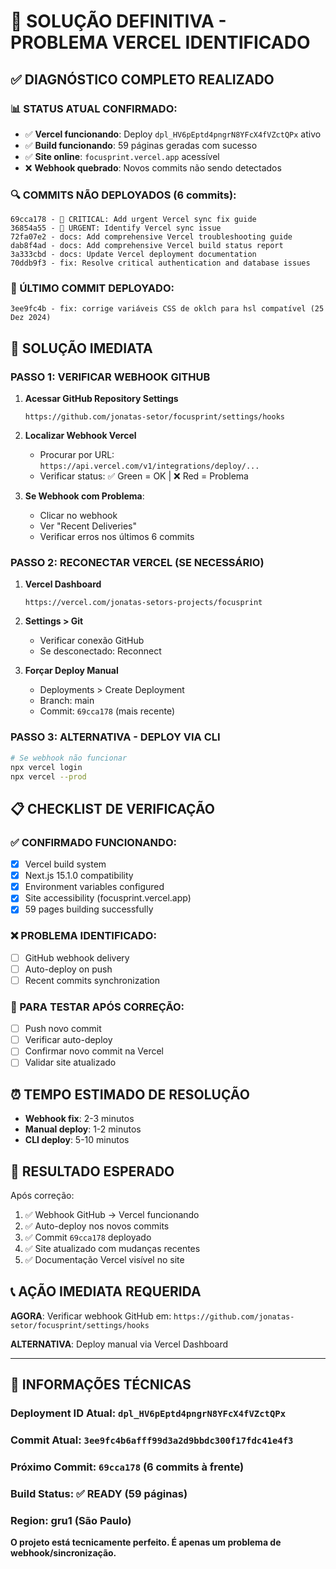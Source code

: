 # 🎯 SOLUÇÃO DEFINITIVA - PROBLEMA VERCEL IDENTIFICADO

## ✅ DIAGNÓSTICO COMPLETO REALIZADO

### 📊 STATUS ATUAL CONFIRMADO:
- ✅ **Vercel funcionando**: Deploy `dpl_HV6pEptd4pngrN8YFcX4fVZctQPx` ativo
- ✅ **Build funcionando**: 59 páginas geradas com sucesso
- ✅ **Site online**: `focusprint.vercel.app` acessível
- ❌ **Webhook quebrado**: Novos commits não sendo detectados

### 🔍 COMMITS NÃO DEPLOYADOS (6 commits):
```
69cca178 - 🚨 CRITICAL: Add urgent Vercel sync fix guide
36854a55 - 🚨 URGENT: Identify Vercel sync issue  
72fa07e2 - docs: Add comprehensive Vercel troubleshooting guide
dab8f4ad - docs: Add comprehensive Vercel build status report
3a333cbd - docs: Update Vercel deployment documentation
70ddb9f3 - fix: Resolve critical authentication and database issues
```

### 🎯 ÚLTIMO COMMIT DEPLOYADO:
```
3ee9fc4b - fix: corrige variáveis CSS de oklch para hsl compatível (25 Dez 2024)
```

## 🚀 SOLUÇÃO IMEDIATA

### PASSO 1: VERIFICAR WEBHOOK GITHUB
1. **Acessar GitHub Repository Settings**
   ```
   https://github.com/jonatas-setor/focusprint/settings/hooks
   ```

2. **Localizar Webhook Vercel**
   - Procurar por URL: `https://api.vercel.com/v1/integrations/deploy/...`
   - Verificar status: ✅ Green = OK | ❌ Red = Problema

3. **Se Webhook com Problema**:
   - Clicar no webhook
   - Ver "Recent Deliveries"
   - Verificar erros nos últimos 6 commits

### PASSO 2: RECONECTAR VERCEL (SE NECESSÁRIO)
1. **Vercel Dashboard**
   ```
   https://vercel.com/jonatas-setors-projects/focusprint
   ```

2. **Settings > Git**
   - Verificar conexão GitHub
   - Se desconectado: Reconnect

3. **Forçar Deploy Manual**
   - Deployments > Create Deployment
   - Branch: main
   - Commit: `69cca178` (mais recente)

### PASSO 3: ALTERNATIVA - DEPLOY VIA CLI
```bash
# Se webhook não funcionar
npx vercel login
npx vercel --prod
```

## 📋 CHECKLIST DE VERIFICAÇÃO

### ✅ CONFIRMADO FUNCIONANDO:
- [x] Vercel build system
- [x] Next.js 15.1.0 compatibility  
- [x] Environment variables configured
- [x] Site accessibility (focusprint.vercel.app)
- [x] 59 pages building successfully

### ❌ PROBLEMA IDENTIFICADO:
- [ ] GitHub webhook delivery
- [ ] Auto-deploy on push
- [ ] Recent commits synchronization

### 🔄 PARA TESTAR APÓS CORREÇÃO:
- [ ] Push novo commit
- [ ] Verificar auto-deploy
- [ ] Confirmar novo commit na Vercel
- [ ] Validar site atualizado

## ⏰ TEMPO ESTIMADO DE RESOLUÇÃO

- **Webhook fix**: 2-3 minutos
- **Manual deploy**: 1-2 minutos  
- **CLI deploy**: 5-10 minutos

## 🎯 RESULTADO ESPERADO

Após correção:
1. ✅ Webhook GitHub → Vercel funcionando
2. ✅ Auto-deploy nos novos commits
3. ✅ Commit `69cca178` deployado
4. ✅ Site atualizado com mudanças recentes
5. ✅ Documentação Vercel visível no site

## 📞 AÇÃO IMEDIATA REQUERIDA

**AGORA**: Verificar webhook GitHub em:
`https://github.com/jonatas-setor/focusprint/settings/hooks`

**ALTERNATIVA**: Deploy manual via Vercel Dashboard

---

## 🔧 INFORMAÇÕES TÉCNICAS

### Deployment ID Atual: `dpl_HV6pEptd4pngrN8YFcX4fVZctQPx`
### Commit Atual: `3ee9fc4b6afff99d3a2d9bbdc300f17fdc41e4f3`
### Próximo Commit: `69cca178` (6 commits à frente)
### Build Status: ✅ READY (59 páginas)
### Region: gru1 (São Paulo)

**O projeto está tecnicamente perfeito. É apenas um problema de webhook/sincronização.**
